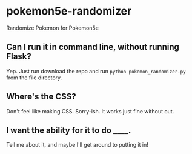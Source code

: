 # pokemon5e-randomizer
Randomize Pokemon for Pokemon5e

## Can I run it in command line, without running Flask?

Yep. Just run download the repo and run `python pokemon_randomizer.py` from the file directory.

## Where's the CSS?

Don't feel like making CSS. Sorry-ish. It works just fine without out.

## I want the ability for it to do ____.

Tell me about it, and maybe I'll get around to putting it in!
